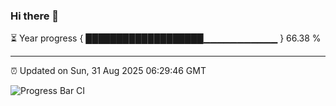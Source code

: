 ### Hi there 👋

⏳ Year progress { ███████████████████▁▁▁▁▁▁▁▁▁▁▁ } 66.38 %

---

⏰ Updated on Sun, 31 Aug 2025 06:29:46 GMT

![Progress Bar CI](https://github.com/liununu/liununu/workflows/Progress%20Bar%20CI/badge.svg)
